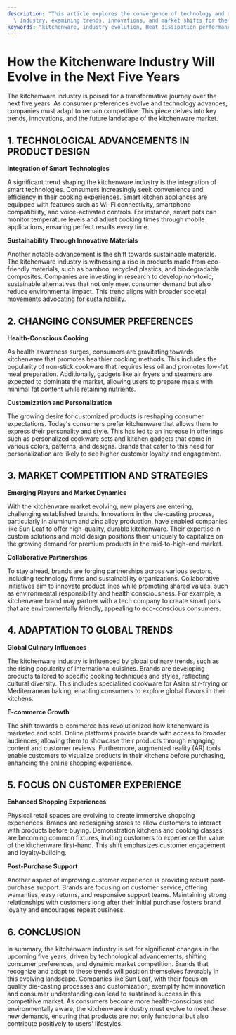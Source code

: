 ```yaml
---
description: "This article explores the convergence of technology and design in the kitchenware\
  \ industry, examining trends, innovations, and market shifts for the next five years."
keywords: "kitchenware, industry evolution, Heat dissipation performance, Die casting process"
---
```

# How the Kitchenware Industry Will Evolve in the Next Five Years

The kitchenware industry is poised for a transformative journey over the next five years. As consumer preferences evolve and technology advances, companies must adapt to remain competitive. This piece delves into key trends, innovations, and the future landscape of the kitchenware market. 

## 1. TECHNOLOGICAL ADVANCEMENTS IN PRODUCT DESIGN

**Integration of Smart Technologies**

A significant trend shaping the kitchenware industry is the integration of smart technologies. Consumers increasingly seek convenience and efficiency in their cooking experiences. Smart kitchen appliances are equipped with features such as Wi-Fi connectivity, smartphone compatibility, and voice-activated controls. For instance, smart pots can monitor temperature levels and adjust cooking times through mobile applications, ensuring perfect results every time.

**Sustainability Through Innovative Materials**

Another notable advancement is the shift towards sustainable materials. The kitchenware industry is witnessing a rise in products made from eco-friendly materials, such as bamboo, recycled plastics, and biodegradable composites. Companies are investing in research to develop non-toxic, sustainable alternatives that not only meet consumer demand but also reduce environmental impact. This trend aligns with broader societal movements advocating for sustainability.

## 2. CHANGING CONSUMER PREFERENCES

**Health-Conscious Cooking**

As health awareness surges, consumers are gravitating towards kitchenware that promotes healthier cooking methods. This includes the popularity of non-stick cookware that requires less oil and promotes low-fat meal preparation. Additionally, gadgets like air fryers and steamers are expected to dominate the market, allowing users to prepare meals with minimal fat content while retaining nutrients.

**Customization and Personalization**

The growing desire for customized products is reshaping consumer expectations. Today's consumers prefer kitchenware that allows them to express their personality and style. This has led to an increase in offerings such as personalized cookware sets and kitchen gadgets that come in various colors, patterns, and designs. Brands that cater to this need for personalization are likely to see higher customer loyalty and engagement.

## 3. MARKET COMPETITION AND STRATEGIES

**Emerging Players and Market Dynamics**

With the kitchenware market evolving, new players are entering, challenging established brands. Innovations in the die-casting process, particularly in aluminum and zinc alloy production, have enabled companies like Sun Leaf to offer high-quality, durable kitchenware. Their expertise in custom solutions and mold design positions them uniquely to capitalize on the growing demand for premium products in the mid-to-high-end market.

**Collaborative Partnerships**

To stay ahead, brands are forging partnerships across various sectors, including technology firms and sustainability organizations. Collaborative initiatives aim to innovate product lines while promoting shared values, such as environmental responsibility and health consciousness. For example, a kitchenware brand may partner with a tech company to create smart pots that are environmentally friendly, appealing to eco-conscious consumers.

## 4. ADAPTATION TO GLOBAL TRENDS

**Global Culinary Influences**

The kitchenware industry is influenced by global culinary trends, such as the rising popularity of international cuisines. Brands are developing products tailored to specific cooking techniques and styles, reflecting cultural diversity. This includes specialized cookware for Asian stir-frying or Mediterranean baking, enabling consumers to explore global flavors in their kitchens.

**E-commerce Growth**

The shift towards e-commerce has revolutionized how kitchenware is marketed and sold. Online platforms provide brands with access to broader audiences, allowing them to showcase their products through engaging content and customer reviews. Furthermore, augmented reality (AR) tools enable customers to visualize products in their kitchens before purchasing, enhancing the online shopping experience.

## 5. FOCUS ON CUSTOMER EXPERIENCE

**Enhanced Shopping Experiences**

Physical retail spaces are evolving to create immersive shopping experiences. Brands are redesigning stores to allow customers to interact with products before buying. Demonstration kitchens and cooking classes are becoming common fixtures, inviting customers to experience the value of the kitchenware first-hand. This shift emphasizes customer engagement and loyalty-building.

**Post-Purchase Support**

Another aspect of improving customer experience is providing robust post-purchase support. Brands are focusing on customer service, offering warranties, easy returns, and responsive support teams. Maintaining strong relationships with customers long after their initial purchase fosters brand loyalty and encourages repeat business.

## 6. CONCLUSION

In summary, the kitchenware industry is set for significant changes in the upcoming five years, driven by technological advancements, shifting consumer preferences, and dynamic market competition. Brands that recognize and adapt to these trends will position themselves favorably in this evolving landscape. Companies like Sun Leaf, with their focus on quality die-casting processes and customization, exemplify how innovation and consumer understanding can lead to sustained success in this competitive market. As consumers become more health-conscious and environmentally aware, the kitchenware industry must evolve to meet these new demands, ensuring that products are not only functional but also contribute positively to users' lifestyles.
